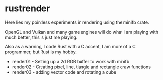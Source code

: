 # rustrender

Here lies my pointless experiments in rendering using the minifb crate.

OpenGL and Vulkan and many game engines will do what I am playing with much better, this is just me playing.

Also as a warning, I code Rust with a C accent, I am more of a C programmer, but Rust is my hobby.

* render01 - Setting up a 2d RGB buffer to work with minifb
* render02 - Creating pixel, line, tiangle and rectangle draw functions
* render03 - adding vector code and rotating a cube
